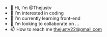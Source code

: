 - 👋 Hi, I’m @Thejustv
- 👀 I’m interested in coding
- 🌱 I’m currently learning front-end 
- 💞️ I’m looking to collaborate on ...
- 📫 How to reach me thejustv22@gmail.com

<!---
Thejustv/Thejustv is a ✨ special ✨ repository because its `README.md` (this file) appears on your GitHub profile.
You can click the Preview link to take a look at your changes.
--->
